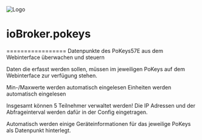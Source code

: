 ![Logo](admin/pokeys.png)
# ioBroker.pokeys
=================
Datenpunkte des PoKeys57E aus dem Webinterface überwachen und steuern

Daten die erfasst werden sollen, müssen im jeweiligen PoKeys auf dem Webinterface zur verfügung stehen.

Min-/Maxwerte werden automatisch eingelesen Einheiten werden automatisch eingelesen

Insgesamt können 5 Teilnehmer verwaltet werden! Die IP Adressen und der Abfrageinterval werden dafür in der Config eingetragen.

Automatisch werden einige Geräteinformationen für das jeweilige PoKeys als Datenpunkt hinterlegt.